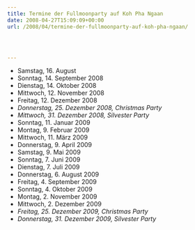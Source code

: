 ```yaml
---
title: Termine der Fullmoonparty auf Koh Pha Ngaan
date: 2008-04-27T15:09:09+00:00
url: /2008/04/termine-der-fullmoonparty-auf-koh-pha-ngaan/




---
```

* Samstag, 16. August
* Sonntag, 14. September 2008
* Dienstag, 14. Oktober 2008
* Mittwoch, 12. November 2008
* Freitag, 12. Dezember 2008
* _Donnerstag, 25. Dezember 2008, Christmas Party_
* _Mittwoch, 31. Dezember 2008, Silvester Party_
* Sonntag, 11. Januar 2009
* Montag, 9. Februar 2009
* Mittwoch, 11. März 2009
* Donnerstag, 9. April 2009
* Samstag, 9. Mai 2009
* Sonntag, 7. Juni 2009
* Dienstag, 7. Juli 2009
* Donnerstag, 6. August 2009
* Freitag, 4. September 2009
* Sonntag, 4. Oktober 2009
* Montag, 2. November 2009
* Mittwoch, 2. Dezember 2009
* _Freitag, 25. Dezember 2009, Christmas Party_
* _Donnerstag, 31. Dezember 2009, Silvester Party_
